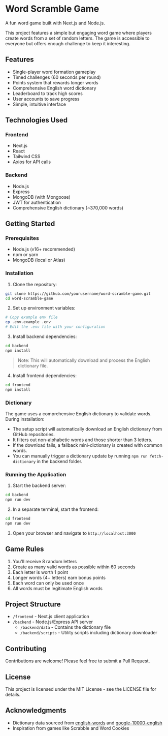 # Word Scramble Game

A fun word game built with Next.js and Node.js.

This project features a simple but engaging word game where players create words from a set of random letters. The game is accessible to everyone but offers enough challenge to keep it interesting.

## Features

- Single-player word formation gameplay
- Timed challenges (60 seconds per round)
- Points system that rewards longer words
- Comprehensive English word dictionary
- Leaderboard to track high scores
- User accounts to save progress
- Simple, intuitive interface

## Technologies Used

### Frontend
- Next.js
- React
- Tailwind CSS
- Axios for API calls

### Backend
- Node.js
- Express
- MongoDB (with Mongoose)
- JWT for authentication
- Comprehensive English dictionary (~370,000 words)

## Getting Started

### Prerequisites

- Node.js (v16+ recommended)
- npm or yarn
- MongoDB (local or Atlas)

### Installation

1. Clone the repository:
```bash
git clone https://github.com/yourusername/word-scramble-game.git
cd word-scramble-game
```

2. Set up environment variables:
```bash
# Copy example env file
cp .env.example .env
# Edit the .env file with your configuration
```

3. Install backend dependencies:
```bash
cd backend
npm install
```
> Note: This will automatically download and process the English dictionary file.

4. Install frontend dependencies:
```bash
cd frontend
npm install
```

### Dictionary

The game uses a comprehensive English dictionary to validate words. During installation:

- The setup script will automatically download an English dictionary from GitHub repositories.
- It filters out non-alphabetic words and those shorter than 3 letters.
- If the download fails, a fallback mini-dictionary is created with common words.
- You can manually trigger a dictionary update by running `npm run fetch-dictionary` in the backend folder.

### Running the Application

1. Start the backend server:
```bash
cd backend
npm run dev
```

2. In a separate terminal, start the frontend:
```bash
cd frontend
npm run dev
```

3. Open your browser and navigate to `http://localhost:3000`

## Game Rules

1. You'll receive 8 random letters
2. Create as many valid words as possible within 60 seconds
3. Each letter is worth 1 point
4. Longer words (4+ letters) earn bonus points
5. Each word can only be used once
6. All words must be legitimate English words

## Project Structure

- `/frontend` - Next.js client application
- `/backend` - Node.js/Express API server
  - `/backend/data` - Contains the dictionary file
  - `/backend/scripts` - Utility scripts including dictionary downloader

## Contributing

Contributions are welcome! Please feel free to submit a Pull Request.

## License

This project is licensed under the MIT License - see the LICENSE file for details.

## Acknowledgments

- Dictionary data sourced from [english-words](https://github.com/dwyl/english-words) and [google-10000-english](https://github.com/first20hours/google-10000-english)
- Inspiration from games like Scrabble and Word Cookies